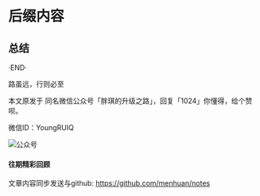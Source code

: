 # 后缀内容

## 总结

·END·

路虽远，行则必至

本文原发于 同名微信公众号「胖琪的升级之路」，回复「1024」你懂得，给个赞呗。

微信ID：YoungRUIQ

![公众号](http://jikelearn.cn/2019-03-13-23-32-33.png)

#### 往期精彩回顾

[]()
[]()
[]()
[]()
[]()

文章内容同步发送与github: https://github.com/menhuan/notes